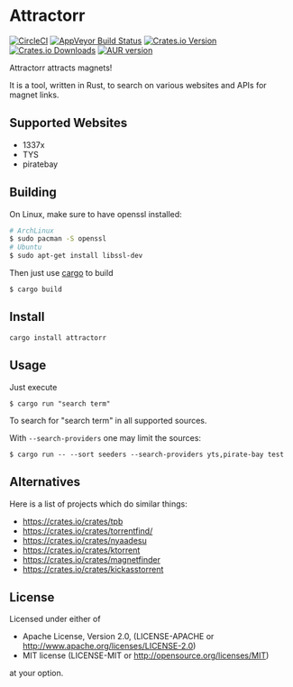 # Attractorr

[![CircleCI](https://circleci.com/gh/rnestler/attractorr.svg?style=svg)](https://circleci.com/gh/rnestler/attractorr)
[![AppVeyor Build Status](https://ci.appveyor.com/api/projects/status/6xjt3r1l1hqbm116/branch/master?svg=true)](https://ci.appveyor.com/project/rnestler/attractorr)
[![Crates.io Version](https://img.shields.io/crates/v/attractorr.svg)](https://crates.io/crates/attractorr)
[![Crates.io Downloads](https://img.shields.io/crates/d/attractorr.svg)](https://crates.io/crates/attractorr)
[![AUR version](https://img.shields.io/aur/version/attractorr?label=AUR)](https://aur.archlinux.org/packages/attractorr)

Attractorr attracts magnets!

It is a tool, written in Rust, to search on various websites and APIs for
magnet links.

## Supported Websites

 * 1337x
 * TYS
 * piratebay

## Building

On Linux, make sure to have openssl installed:

```Bash
# ArchLinux
$ sudo pacman -S openssl
# Ubuntu
$ sudo apt-get install libssl-dev
```

Then just use [cargo](http://doc.crates.io/) to build

```
$ cargo build
```

## Install

```
cargo install attractorr
```

## Usage

Just execute

```
$ cargo run "search term"
```

To search for "search term" in all supported sources.

With `--search-providers` one may limit the sources:
```
$ cargo run -- --sort seeders --search-providers yts,pirate-bay test
```

## Alternatives

Here is a list of projects which do similar things:

 * https://crates.io/crates/tpb
 * https://crates.io/crates/torrentfind/
 * https://crates.io/crates/nyaadesu
 * https://crates.io/crates/ktorrent
 * https://crates.io/crates/magnetfinder
 * https://crates.io/crates/kickasstorrent

## License

Licensed under either of

 * Apache License, Version 2.0, (LICENSE-APACHE or http://www.apache.org/licenses/LICENSE-2.0)
 * MIT license (LICENSE-MIT or http://opensource.org/licenses/MIT)

at your option.
